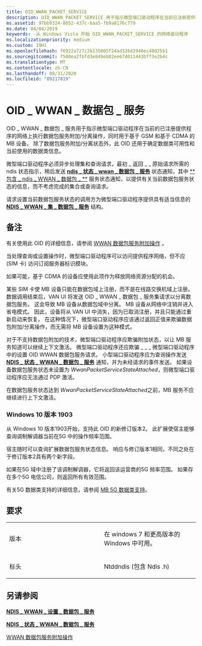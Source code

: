```yaml
---
title: OID_WWAN_PACKET_SERVICE
description: OID_WWAN_PACKET_SERVICE 用于指示微型端口驱动程序在当前已注册提供程序的网络上执行数据包服务附加/分离操作，同时用于基于 GSM 和基于 CDMA 的 MB 设备。
ms.assetid: 97bb9324-8052-437c-baa5-fb9a8176c779
ms.date: 04/04/2019
keywords: -从 Windows Vista 开始 OID_WWAN_PACKET_SERVICE 的网络驱动程序
ms.localizationpriority: medium
ms.custom: 19H1
ms.openlocfilehash: f6922a727c2b135005f24ad326d2946ec48025b1
ms.sourcegitcommit: f500ea2fbfd3e849eb82ee67d011443bff3e2b4c
ms.translationtype: MT
ms.contentlocale: zh-CN
ms.lasthandoff: 08/31/2020
ms.locfileid: "89217819"
---
```

# <a name="oid_wwan_packet_service"></a>OID \_ WWAN \_ 数据包 \_ 服务


OID \_ WWAN \_ 数据包 \_ 服务用于指示微型端口驱动程序在当前的已注册提供程序的网络上执行数据包服务附加/分离操作，同时用于基于 GSM 和基于 CDMA 的 MB 设备。 除了数据包服务附加/分离状态外，此 OID 还用于确定数据类可用性和当前使用的数据类信息。

微型端口驱动程序必须异步处理集和查询请求，最初 \_ 返回 \_ \_ 原始请求所需的 ndis 状态指示，稍后发送 [**ndis \_ 状态 \_ wwan \_ 数据包 \_ 服务**](ndis-status-wwan-packet-service.md) 状态通知，其中 [**包含 \_ ndis \_ WWAN \_ 数据包 \_ **](/windows-hardware/drivers/ddi/ndiswwan/ns-ndiswwan-_ndis_wwan_packet_service_state) 服务状态通知，以提供有关当前数据包服务状态的信息，而不考虑完成的集合或查询请求。

请求设置当前数据包服务状态的调用方为微型端口驱动程序提供具有适当信息的 [**NDIS \_ WWAN \_ 集 \_ 数据包 \_ 服务**](/windows-hardware/drivers/ddi/ndiswwan/ns-ndiswwan-_ndis_wwan_set_packet_service) 结构。

<a name="remarks"></a>备注
-------

有关使用此 OID 的详细信息，请参阅 [WWAN 数据包服务附加操作](./mb-packet-service-attach-operations.md) 。

当处理查询或设置操作时，微型端口驱动程序可以访问提供程序网络，但不应 (SIM 卡) 访问订阅服务器标识模块。

如果可能，基于 CDMA 的设备应使用此项作为释放网络资源分配的机会。

某些 SIM 卡使 MB 设备只能在数据包域上注册，而不是在线路交换机域上注册。 数据调用结束后，VAN UI 将发送 OID \_ WWAN \_ 数据包 \_ 服务集请求以分离数据包服务。 这会导致 MB 设备从数据包域中分离。 MB 设备从网络中注销并进入省电模式。 因此，设备将从 VAN UI 中消失，因为已取消注册，并且只能通过重新启动来恢复。 在这种情况下，微型端口驱动程序应该通过返回正值来欺骗数据包附加/分离操作，而无需将 MB 设备设置为这种模式。

对于不支持数据包附加的技术，微型端口驱动程序应欺骗附加状态，以让 MB 服务知道可以继续上下文激活。 微型端口驱动程序还应欺骗 \_ \_ \_ 微型端口驱动程序中的设置 OID WWAN 数据包服务请求。 小型端口驱动程序应为查询操作发送 [**NDIS \_ 状态 \_ WWAN \_ 数据包 \_ 服务**](ndis-status-wwan-packet-service.md) 通知，并为未经请求的事件发送。 如果设备数据包服务状态未设置为 *WwanPacketServiceStateAttached*，则微型端口驱动程序应无法通过 PDP 激活。

在数据包服务状态达到 *WwanPacketServiceStateAttached*之前，MB 服务不应继续进行上下文激活。

### <a name="windows-10-version-1903"></a>Windows 10 版本 1903

从 Windows 10 版本1903开始，支持此 OID 的新修订版本2。 此扩展使宿主能够查询调制解调器当前在5G 中的操作频率范围。

宿主随时可以查询扩展数据包服务状态信息。 响应与修订版本1相同，不同之处在于修订版本2具有两个新字段。

如果在5G 域中注册了该调制解调器，它将返回该运营商的5G 频率范围。 如果存在多个5G 电信公司，则返回所有有效范围。

有关5G 数据类支持的详细信息，请参阅 [MB 5G 数据类支持](mb-5g-data-class-support.md)。

<a name="requirements"></a>要求
------------

<table>
<colgroup>
<col width="50%" />
<col width="50%" />
</colgroup>
<tbody>
<tr class="odd">
<td><p>版本</p></td>
<td><p>在 windows 7 和更高版本的 Windows 中可用。</p></td>
</tr>
<tr class="even">
<td><p>标头</p></td>
<td>Ntddndis (包含 Ndis .h) </td>
</tr>
</tbody>
</table>

## <a name="see-also"></a>另请参阅


[**NDIS \_ WWAN \_ 设置 \_ 数据包 \_ 服务**](/windows-hardware/drivers/ddi/ndiswwan/ns-ndiswwan-_ndis_wwan_set_packet_service)

[**NDIS \_ 状态 \_ WWAN \_ 数据包 \_ 服务**](ndis-status-wwan-packet-service.md)

[WWAN 数据包服务附加操作](./mb-packet-service-attach-operations.md)

 

